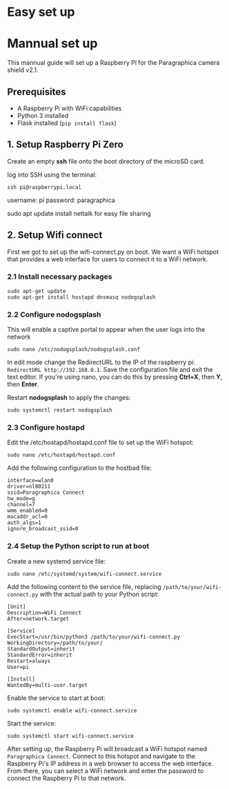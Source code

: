 # Easy set up


# Mannual set up 

This mannual guide will set up a Raspberry Pi for the Paragraphica camera shield v2.1.

## Prerequisites

- A Raspberry Pi with WiFi capabilities
- Python 3 installed
- Flask installed (`pip install flask`)
## 1. Setup Raspberry Pi Zero


Create an empty **ssh** file onto the boot directory of the microSD card. 

log into SSH using the terminal: 

```
ssh pi@raspberrypi.local
```
username: pi
password: paragraphica

sudo apt update
install nettalk for easy file sharing 

## 2. Setup Wifi connect

First we got to set up the wifi-connect.py on boot. We want a WiFi hotspot that provides a web interface for users to connect it to a WiFi network. 

### **2.1 Install necessary packages**

```
sudo apt-get update
sudo apt-get install hostapd dnsmasq nodogsplash
```

### **2.2 Configure nodogsplash**
This will enable a captive portal to appear when the user logs into the network

```
sudo nano /etc/nodogsplash/nodogsplash.conf
```

In edit mode change the RedirectURL to the IP of the raspberry pi: `RedirectURL http://192.168.0.1`. Save the configuration file and exit the text editor. If you're using nano, you can do this by pressing **Ctrl+X**, then **Y**, then **Enter**.

Restart **nodogsplash** to apply the changes:

```
sudo systemctl restart nodogsplash
```

### **2.3 Configure hostapd**

Edit the /etc/hostapd/hostapd.conf file to set up the WiFi hotspot:

```
sudo nano /etc/hostapd/hostapd.conf
```

Add the following configuration to the hostbad file:

```
interface=wlan0
driver=nl80211
ssid=Paragraphica Connect
hw_mode=g
channel=7
wmm_enabled=0
macaddr_acl=0
auth_algs=1
ignore_broadcast_ssid=0
```

### **2.4 Setup the Python script to run at boot**

Create a new systemd service file:

```
sudo nano /etc/systemd/system/wifi-connect.service
```

Add the following content to the service file, replacing `/path/to/your/wifi-connect.py` with the actual path to your Python script:

```
[Unit]
Description=WiFi Connect
After=network.target

[Service]
ExecStart=/usr/bin/python3 /path/to/your/wifi-connect.py
WorkingDirectory=/path/to/your/
StandardOutput=inherit
StandardError=inherit
Restart=always
User=pi

[Install]
WantedBy=multi-user.target
```

Enable the service to start at boot:

```
sudo systemctl enable wifi-connect.service
```

Start the service:
```
sudo systemctl start wifi-connect.service
```


After setting up, the Raspberry Pi will broadcast a WiFi hotspot named `Paragraphica Connect`. Connect to this hotspot and navigate to the Raspberry Pi's IP address in a web browser to access the web interface. From there, you can select a WiFi network and enter the password to connect the Raspberry Pi to that network.